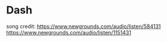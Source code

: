 # Dash
 
 song credit: 
 https://www.newgrounds.com/audio/listen/584131
 https://www.newgrounds.com/audio/listen/1151431

